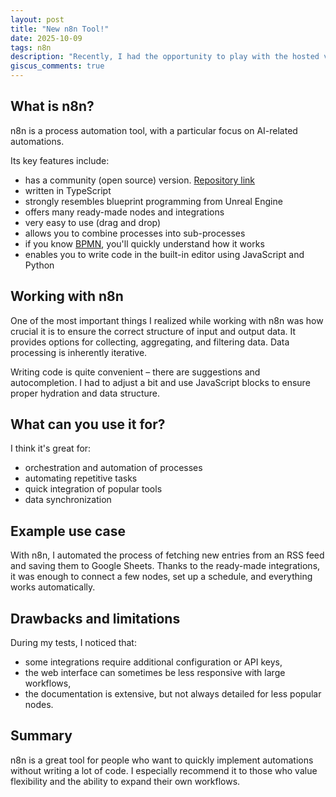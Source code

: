 ```yaml
---
layout: post
title: "New n8n Tool!"
date: 2025-10-09
tags: n8n
description: "Recently, I had the opportunity to play with the hosted version of n8n and wanted to share my impressions."
giscus_comments: true
---
```


## What is n8n?

n8n is a process automation tool, with a particular focus on AI-related automations.

Its key features include:

- has a community (open source) version. [Repository link](https://github.com/n8n-io/n8n)
- written in TypeScript
- strongly resembles blueprint programming from Unreal Engine
- offers many ready-made nodes and integrations
- very easy to use (drag and drop)
- allows you to combine processes into sub-processes
- if you know [BPMN](https://www.bpmn.org/), you'll quickly understand how it works
- enables you to write code in the built-in editor using JavaScript and Python

## Working with n8n

One of the most important things I realized while working with n8n was how crucial it is to ensure the correct structure of input and output data. It provides options for collecting, aggregating, and filtering data. Data processing is inherently iterative.

Writing code is quite convenient – there are suggestions and autocompletion. I had to adjust a bit and use JavaScript blocks to ensure proper hydration and data structure.

## What can you use it for?

I think it's great for:

- orchestration and automation of processes
- automating repetitive tasks
- quick integration of popular tools
- data synchronization

## Example use case

With n8n, I automated the process of fetching new entries from an RSS feed and saving them to Google Sheets. Thanks to the ready-made integrations, it was enough to connect a few nodes, set up a schedule, and everything works automatically.

## Drawbacks and limitations

During my tests, I noticed that:

- some integrations require additional configuration or API keys,
- the web interface can sometimes be less responsive with large workflows,
- the documentation is extensive, but not always detailed for less popular nodes.

## Summary

n8n is a great tool for people who want to quickly implement automations without writing a lot of code. I especially recommend it to those who value flexibility and the ability to expand their own workflows.
